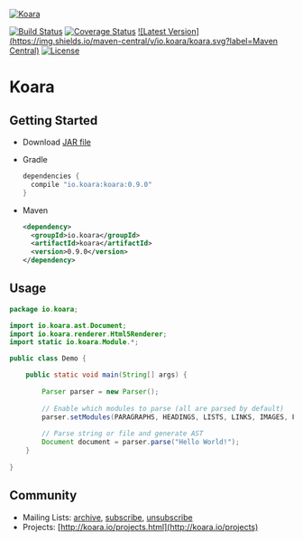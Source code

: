 <!-- HEADER -->
[![Koara](http://www.koara.io/logo.png)](http://www.koara.io)

[![Build Status](https://img.shields.io/travis/koara/koara-java.svg)](https://travis-ci.org/koara/koara-java)
[![Coverage Status](https://img.shields.io/coveralls/koara/koara-java.svg)](https://coveralls.io/github/koara/koara-java?branch=master)
[![Latest Version](https://img.shields.io/maven-central/v/io.koara/koara.svg?label=Maven Central)](http://search.maven.org/#search%7Cga%7C1%7Ckoara)
[![License](https://img.shields.io/badge/License-Apache%202.0-blue.svg)](https://github.com/koara/koara-java/blob/master/LICENSE)
<!-- HEADER:END -->

# Koara

## Getting Started
- Download [JAR file](http://repo1.maven.org/maven2/io/koara/koara/0.9.0/koara-0.9.0.jar)
- Gradle

  ```groovy
  dependencies {
	compile "io.koara:koara:0.9.0"
  }
  ```
  
- Maven

  ```xml
  <dependency>
    <groupId>io.koara</groupId>
    <artifactId>koara</artifactId>
    <version>0.9.0</version>
  </dependency>
  ```
  
## Usage
```java
package io.koara;

import io.koara.ast.Document;
import io.koara.renderer.Html5Renderer;
import static io.koara.Module.*;

public class Demo {

	public static void main(String[] args) {
		
		Parser parser = new Parser();
		
		// Enable which modules to parse (all are parsed by default)
		parser.setModules(PARAGRAPHS, HEADINGS, LISTS, LINKS, IMAGES, FORMATTING, BLOCKQUOTES, CODE);
		
		// Parse string or file and generate AST
		Document document = parser.parse("Hello World!"); 
	}
	
}
```

<!-- FOOTER -->
## Community
- Mailing Lists: [archive](http://groups.google.com/group/koara-users/topics), [subscribe](mailto:koara-users+subscribe@googlegroups.com), [unsubscribe](mailto:koara-users+unsubscribe@googlegroups.com)
- Projects: [http://koara.io/projects.html](http://koara.io/projects)
<!-- FOOTER:END -->